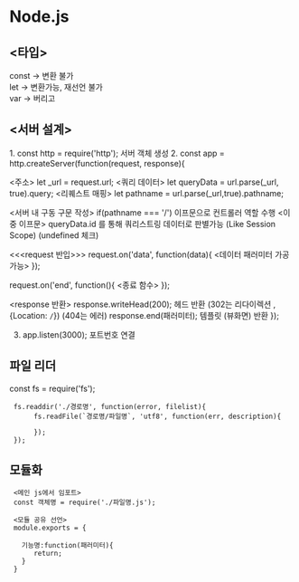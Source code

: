 # Node.js

<h2><타입></h2>
const -> 변환 불가<br>
let -> 변환가능, 재선언 불가<br>
var -> 버리고<br>

<h2><서버 설계></h2>
1. const http = require('http'); 서버 객체 생성
2. const app = http.createServer(function(request, response){

  <주소> let _url = request.url;
  <쿼리 데이터> let queryData = url.parse(_url, true).query;
  <리퀘스트 매핑> let pathname = url.parse(_url,true).pathname;
   
   
   <서버 내 구동 구문 작성>
   if(pathname === '/') 이프문으로 컨트롤러 역할 수행 
      <이중 이프문>
        queryData.id 를 통해 쿼리스트링 데이터로 판별가능 (Like Session Scope)
        (undefined 체크)
   
   <<<request 반입>>>
   request.on('data', function(data){
      <데이터 패러미터 가공가능>
   });
   
   request.on('end', function(){
      <종료 함수>
   });
   
   
   <response 반환>
   response.writeHead(200); 헤드 반환 
      (302는 리다이렉션 , {Location: `/`})
      (404는 에러)
   response.end(패러미터); 템플릿 (뷰화면) 반환
});

     

3. app.listen(3000); 포트번호 연결

          

<h2>파일 리더</h2>
const fs = require('fs');
     
     fs.readdir('./경로명', function(error, filelist){
          fs.readFile(`경로명/파일명`, 'utf8', function(err, description){
        
          });
     });
     
<h2>모듈화</h2>
     
     <메인 js에서 임포트>
     const 객체명 = require('./파일명.js');
       
     <모듈 공유 선언>
     module.exports = {
     
       기능명:function(패러미터){
          return;
       }
     }
     
